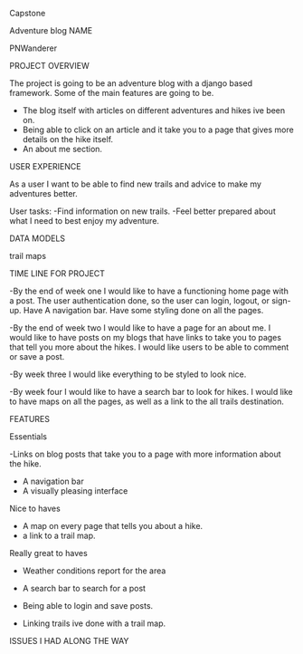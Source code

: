  Capstone

 
Adventure blog
NAME

PNWanderer

PROJECT OVERVIEW

The project is going to be an adventure blog with a django based framework. Some of the main features are going to be. 


- The blog itself with articles on different adventures and hikes ive been on.
- Being able to click on an article and it take you to a page that gives more details on the hike itself. 
- An about me section.


USER EXPERIENCE 

As a user I want to be able to find new trails and advice to make my adventures better.

User tasks:
-Find information on new trails.
-Feel better prepared about what I need to best enjoy my adventure.

DATA MODELS

trail maps


TIME LINE FOR PROJECT

-By the end of week one I would like to have a functioning home page with a post. The user authentication done, so the user can login, logout, or sign-up. Have A navigation bar. Have some styling done on all the pages.

-By the end of week two I would like to have a page for an about me. 
I would like to have posts on my blogs that have links to take you to pages that tell you more about the hikes.
I would like users to be able to comment or save a post. 

-By week three 
I would like everything to be styled to look nice. 

-By week four I would like to have a search bar to look for hikes. 
I would like to have maps on all the pages, as well as a link to the all trails destination.


FEATURES

Essentials 

-Links on blog posts that take you to a page with more information about the hike.
- A navigation bar
- A visually pleasing interface


Nice to haves

- A map on every page that tells you about a hike.
- a link to a trail map. 


Really great to haves 

- Weather conditions report for the area
- A search bar to search for a post
- Being able to login and save posts.


- Linking trails ive done with a trail map.




ISSUES I HAD ALONG THE WAY


